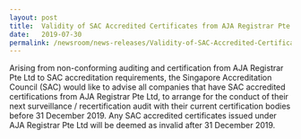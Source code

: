 ```yaml
---
layout: post
title:  Validity of SAC Accredited Certificates from AJA Registrar Pte Ltd
date:   2019-07-30
permalink: /newsroom/news-releases/Validity-of-SAC-Accredited-Certificates-from-AJA-Registrar-Pte-Ltd
---
```


Arising from non-conforming auditing and certification from AJA Registrar Pte Ltd to SAC accreditation requirements, the Singapore Accreditation Council (SAC) would like to advise all companies that have SAC accredited certifications from AJA Registrar Pte Ltd, to arrange for the conduct of their next surveillance / recertification audit with their current certification bodies before 31 December 2019. Any SAC accredited certificates issued under AJA Registrar Pte Ltd will be deemed as invalid after 31 December 2019.
